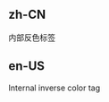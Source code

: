 ## zh-CN

内部反色标签

## en-US

Internal inverse color tag

<style>
.code-box-demo .ant-tag {
  margin-bottom: 8px;
}
</style>
